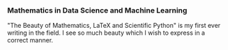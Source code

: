 ### Mathematics in Data Science and Machine Learning

"The Beauty of Mathematics, LaTeX and Scientific Python" is my first ever writing in the field. I see so much beauty which I wish to express in a correct manner.
